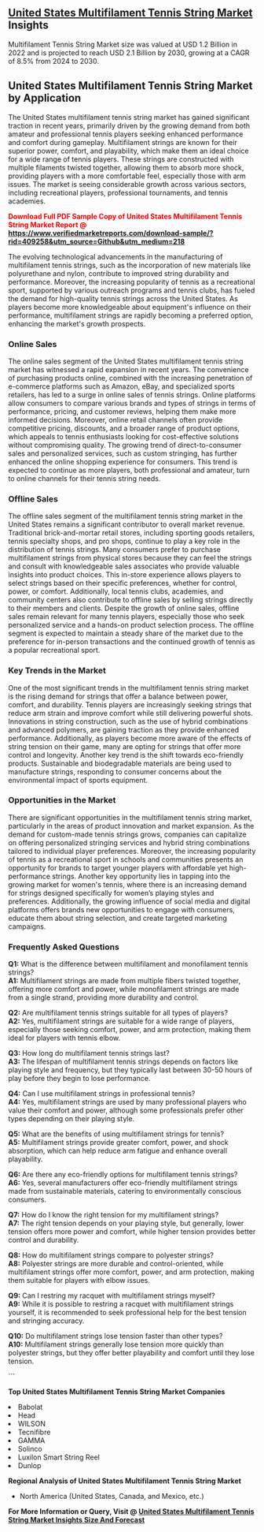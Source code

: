 <h2><a href="https://www.verifiedmarketreports.com/download-sample/?rid=409258&amp;utm_source=Github&amp;utm_medium=218" target="_blank">United States Multifilament Tennis String Market</a> Insights</h2><p>Multifilament Tennis String Market size was valued at USD 1.2 Billion in 2022 and is projected to reach USD 2.1 Billion by 2030, growing at a CAGR of 8.5% from 2024 to 2030.</p><p> <h2>United States Multifilament Tennis String Market by Application</h2> <p>The United States multifilament tennis string market has gained significant traction in recent years, primarily driven by the growing demand from both amateur and professional tennis players seeking enhanced performance and comfort during gameplay. Multifilament strings are known for their superior power, comfort, and playability, which make them an ideal choice for a wide range of tennis players. These strings are constructed with multiple filaments twisted together, allowing them to absorb more shock, providing players with a more comfortable feel, especially those with arm issues. The market is seeing considerable growth across various sectors, including recreational players, professional tournaments, and tennis academies. <strong><p><span class=""><span style="color: #ff0000;"><strong>Download Full PDF Sample Copy of United States Multifilament Tennis String Market Report</strong> @ </span><a href="https://www.verifiedmarketreports.com/download-sample/?rid=409258&amp;utm_source=Github&amp;utm_medium=218" target="_blank">https://www.verifiedmarketreports.com/download-sample/?rid=409258&amp;utm_source=Github&amp;utm_medium=218</a></span></p></strong> The evolving technological advancements in the manufacturing of multifilament tennis strings, such as the incorporation of new materials like polyurethane and nylon, contribute to improved string durability and performance. Moreover, the increasing popularity of tennis as a recreational sport, supported by various outreach programs and tennis clubs, has fueled the demand for high-quality tennis strings across the United States. As players become more knowledgeable about equipment's influence on their performance, multifilament strings are rapidly becoming a preferred option, enhancing the market's growth prospects. </p> <h3>Online Sales</h3> <p>The online sales segment of the United States multifilament tennis string market has witnessed a rapid expansion in recent years. The convenience of purchasing products online, combined with the increasing penetration of e-commerce platforms such as Amazon, eBay, and specialized sports retailers, has led to a surge in online sales of tennis strings. Online platforms allow consumers to compare various brands and types of strings in terms of performance, pricing, and customer reviews, helping them make more informed decisions. Moreover, online retail channels often provide competitive pricing, discounts, and a broader range of product options, which appeals to tennis enthusiasts looking for cost-effective solutions without compromising quality. The growing trend of direct-to-consumer sales and personalized services, such as custom stringing, has further enhanced the online shopping experience for consumers. This trend is expected to continue as more players, both professional and amateur, turn to online channels for their tennis string needs. </p> <h3>Offline Sales</h3> <p>The offline sales segment of the multifilament tennis string market in the United States remains a significant contributor to overall market revenue. Traditional brick-and-mortar retail stores, including sporting goods retailers, tennis specialty shops, and pro shops, continue to play a key role in the distribution of tennis strings. Many consumers prefer to purchase multifilament strings from physical stores because they can feel the strings and consult with knowledgeable sales associates who provide valuable insights into product choices. This in-store experience allows players to select strings based on their specific preferences, whether for control, power, or comfort. Additionally, local tennis clubs, academies, and community centers also contribute to offline sales by selling strings directly to their members and clients. Despite the growth of online sales, offline sales remain relevant for many tennis players, especially those who seek personalized service and a hands-on product selection process. The offline segment is expected to maintain a steady share of the market due to the preference for in-person transactions and the continued growth of tennis as a popular recreational sport. </p> <h3>Key Trends in the Market</h3> <p>One of the most significant trends in the multifilament tennis string market is the rising demand for strings that offer a balance between power, comfort, and durability. Tennis players are increasingly seeking strings that reduce arm strain and improve comfort while still delivering powerful shots. Innovations in string construction, such as the use of hybrid combinations and advanced polymers, are gaining traction as they provide enhanced performance. Additionally, as players become more aware of the effects of string tension on their game, many are opting for strings that offer more control and longevity. Another key trend is the shift towards eco-friendly products. Sustainable and biodegradable materials are being used to manufacture strings, responding to consumer concerns about the environmental impact of sports equipment. </p> <h3>Opportunities in the Market</h3> <p>There are significant opportunities in the multifilament tennis string market, particularly in the areas of product innovation and market expansion. As the demand for custom-made tennis strings grows, companies can capitalize on offering personalized stringing services and hybrid string combinations tailored to individual player preferences. Moreover, the increasing popularity of tennis as a recreational sport in schools and communities presents an opportunity for brands to target younger players with affordable yet high-performance strings. Another key opportunity lies in tapping into the growing market for women's tennis, where there is an increasing demand for strings designed specifically for women’s playing styles and preferences. Additionally, the growing influence of social media and digital platforms offers brands new opportunities to engage with consumers, educate them about string selection, and create targeted marketing campaigns. </p> <h3>Frequently Asked Questions</h3> <p><strong>Q1:</strong> What is the difference between multifilament and monofilament tennis strings? <br> <strong>A1:</strong> Multifilament strings are made from multiple fibers twisted together, offering more comfort and power, while monofilament strings are made from a single strand, providing more durability and control.</p> <p><strong>Q2:</strong> Are multifilament tennis strings suitable for all types of players? <br> <strong>A2:</strong> Yes, multifilament strings are suitable for a wide range of players, especially those seeking comfort, power, and arm protection, making them ideal for players with tennis elbow.</p> <p><strong>Q3:</strong> How long do multifilament tennis strings last? <br> <strong>A3:</strong> The lifespan of multifilament tennis strings depends on factors like playing style and frequency, but they typically last between 30-50 hours of play before they begin to lose performance.</p> <p><strong>Q4:</strong> Can I use multifilament strings in professional tennis? <br> <strong>A4:</strong> Yes, multifilament strings are used by many professional players who value their comfort and power, although some professionals prefer other types depending on their playing style.</p> <p><strong>Q5:</strong> What are the benefits of using multifilament strings for tennis? <br> <strong>A5:</strong> Multifilament strings provide greater comfort, power, and shock absorption, which can help reduce arm fatigue and enhance overall playability.</p> <p><strong>Q6:</strong> Are there any eco-friendly options for multifilament tennis strings? <br> <strong>A6:</strong> Yes, several manufacturers offer eco-friendly multifilament strings made from sustainable materials, catering to environmentally conscious consumers.</p> <p><strong>Q7:</strong> How do I know the right tension for my multifilament strings? <br> <strong>A7:</strong> The right tension depends on your playing style, but generally, lower tension offers more power and comfort, while higher tension provides better control and durability.</p> <p><strong>Q8:</strong> How do multifilament strings compare to polyester strings? <br> <strong>A8:</strong> Polyester strings are more durable and control-oriented, while multifilament strings offer more comfort, power, and arm protection, making them suitable for players with elbow issues.</p> <p><strong>Q9:</strong> Can I restring my racquet with multifilament strings myself? <br> <strong>A9:</strong> While it is possible to restring a racquet with multifilament strings yourself, it is recommended to seek professional help for the best tension and stringing accuracy.</p> <p><strong>Q10:</strong> Do multifilament strings lose tension faster than other types? <br> <strong>A10:</strong> Multifilament strings generally lose tension more quickly than polyester strings, but they offer better playability and comfort until they lose tension.</p> ```</p><p><strong>Top United States Multifilament Tennis String Market Companies</strong></p><div data-test-id=""><p><li>Babolat</li><li> Head</li><li> WILSON</li><li> Tecnifibre</li><li> GAMMA</li><li> Solinco</li><li> Luxilon Smart String Reel</li><li> Dunlop</li></p><div><strong>Regional Analysis of&nbsp;United States Multifilament Tennis String Market</strong></div><ul><li dir="ltr"><p dir="ltr">North America&nbsp;(United States, Canada, and Mexico, etc.)</p></li></ul><p><strong>For More Information or Query, Visit @&nbsp;</strong><strong><a href="https://www.verifiedmarketreports.com/product/multifilament-tennis-string-market/?utm_source=Github&amp;utm_medium=218" target="_blank">United States Multifilament Tennis String Market Insights Size And Forecast</a></strong></p></div>
